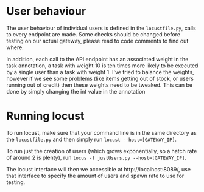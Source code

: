 # User behaviour
The user behaviour of individual users is defined in the ```locustfile.py```, calls to every endpoint are made. Some checks should be changed before testing on our actual gateway, please read to code comments to find out where.

In addition, each call to the API endpoint has an associated weight in the task annotation, a task with weight 10 is ten times more likely to be executed by a single user than a task with weight 1. I've tried to balance the weights, however if we see some problems (like items getting out of stock, or users running out of credit) then these weights need to be tweaked. This can be done by simply changing the int value in the annotation
# Running locust
To run locust, make sure that your command line is in the same directory as the ```locustfile.py``` and then simply run ```locust --host=[GATEWAY_IP]```.

To run just the creation of users (which grows exponentially, so a hatch rate of around 2 is plenty), run ```locus -f justUsers.py --host=[GATEWAY_IP]```.

The locust interface will then we accessible at http://localhost:8089/, use that interface to specify the amount of users and spawn rate to use for testing.